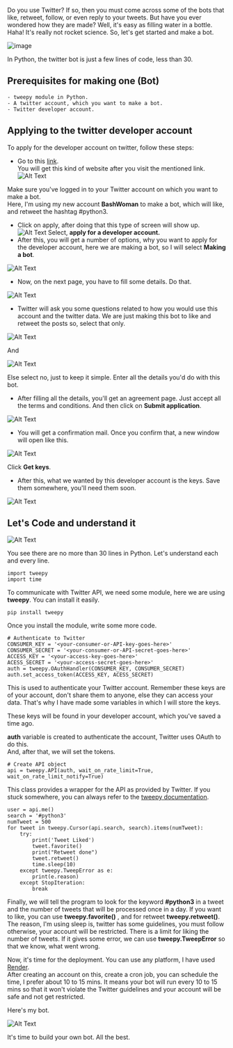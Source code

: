 Do you use Twitter? If so, then you must come across some of the bots that like, retweet, follow, or even reply to your tweets. But have you ever wondered how they are made? Well, it's easy as filling water in a bottle. Haha! It's really not rocket science. So, let's get started and make a bot.    

![image](https://media.makeameme.org/created/bots-bots-9c4m68.jpg)

In Python, the twitter bot is just a few lines of code, less than 30.   

## Prerequisites for making one (Bot)  

    - tweepy module in Python.
    - A twitter account, which you want to make a bot.
    - Twitter developer account.

## Applying to the twitter developer account
To apply for the developer account on twitter, follow these steps:  
- Go to this [link](https://developer.twitter.com/).  
     You will get this kind of website after you visit the mentioned link.
![Alt Text](https://dev-to-uploads.s3.amazonaws.com/i/xoyshpkdtzqvutizf4wq.png)

Make sure you've logged in to your Twitter account on which you want to make a bot.  
Here, I'm using my new account **BashWoman** to make a bot, which will like, and retweet the hashtag #python3.    
 - Click on apply, after doing that this type of screen will show up.  
![Alt Text](https://dev-to-uploads.s3.amazonaws.com/i/ob30ksku8512ce95hnrb.png)
Select, **apply for a developer account.**  
- After this, you will get a number of options, why you want to apply for the developer account, here we are making a bot, so I will select **Making a bot**.  
   
![Alt Text](https://dev-to-uploads.s3.amazonaws.com/i/zbdvc49baifrm3llzil3.png)  

- Now, on the next page, you have to fill some details. Do that.  
  
![Alt Text](https://dev-to-uploads.s3.amazonaws.com/i/vs7uj15z5fueu6at9bp6.png)  

- Twitter will ask you some questions related to how you would use this account and the twitter data. We are just making this bot to like and retweet the posts so, select that only.  
    
![Alt Text](https://dev-to-uploads.s3.amazonaws.com/i/bx796t9u3sp55ay0ywrg.png)  

And  
  
![Alt Text](https://dev-to-uploads.s3.amazonaws.com/i/97e9hcfp5h2zv7os6isx.png)  

Else select no, just to keep it simple.
Enter all the details you'd do with this bot.  
  
- After filling all the details, you'll get an agreement page. Just accept all the terms and conditions. And then click on **Submit application**.  
  
![Alt Text](https://dev-to-uploads.s3.amazonaws.com/i/ops5v8yy58ont94ap2ub.png)  

- You will get a confirmation mail. Once you confirm that, a new window will open like this.  

![Alt Text](https://dev-to-uploads.s3.amazonaws.com/i/wd6iepn5j3f4zq01h5tb.png)  

Click **Get keys**.
- After this, what we wanted by this developer account is the keys. Save them somewhere, you'll need them soon.  

![Alt Text](https://dev-to-uploads.s3.amazonaws.com/i/1hx4apw6bxo152vzrss2.png)  

## Let's Code and understand it

![Alt Text](https://dev-to-uploads.s3.amazonaws.com/i/6hwd9o5kt84jyjbiemos.png)  

You see there are no more than 30 lines in Python. Let's understand each and every line.  

```
import tweepy
import time
```
To communicate with Twitter API, we need some module, here we are using **tweepy**. You can install it easily.  
```
pip install tweepy
```

Once you install the module, write some more code.

```
# Authenticate to Twitter
CONSUMER_KEY = '<your-consumer-or-API-key-goes-here>'
CONSUMER_SECRET = '<your-consumer-or-API-secret-goes-here>'
ACCESS_KEY = '<your-access-key-goes-here>'
ACESS_SECRET = '<your-access-secret-goes-here>'
auth = tweepy.OAuthHandler(CONSUMER_KEY, CONSUMER_SECRET)
auth.set_access_token(ACCESS_KEY, ACESS_SECRET)
```

This is used to authenticate your Twitter account. Remember these keys are of your account, don't share them to anyone, else they can access your data. That's why I have made some variables in which I will store the keys.  

These keys will be found in your developer account, which you've saved a time ago.  

**auth** variable is created to authenticate the account, Twitter uses OAuth to do this.  
And, after that, we will set the tokens.  

```
# Create API object
api = tweepy.API(auth, wait_on_rate_limit=True, wait_on_rate_limit_notify=True)
```  

This class provides a wrapper for the API as provided by Twitter. If you stuck somewhere, you can always refer to the [tweepy documentation](http://docs.tweepy.org/en/latest/).  

```
user = api.me()
search = '#python3'
numTweet = 500
for tweet in tweepy.Cursor(api.search, search).items(numTweet):
    try:
        print('Tweet Liked')
        tweet.favorite()
        print("Retweet done")
        tweet.retweet()
        time.sleep(10)
    except tweepy.TweepError as e:
        print(e.reason)
    except StopIteration:
        break
```
Finally, we will tell the program to look for the keyword **#python3** in a tweet and the number of tweets that will be processed once in a day. If you want to like, you can use **tweepy.favorite()** , and for retweet **tweepy.retweet()**. 
The reason, I'm using sleep is, twitter has some guidelines, you must follow otherwise, your account will be restricted. There is a limit for liking the number of tweets. If it gives some error, we can use **tweepy.TweepError** so that we know, what went wrong.  

Now, it's time for the deployment. You can use any platform, I have used [Render](https://render.com/).  
After creating an account on this, create a cron job, you can schedule the time, I prefer about 10 to 15 mins. It means your bot will run every 10 to 15 mins so that it won't violate the Twitter guidelines and your account will be safe and not get restricted. 

Here's my bot.  

![Alt Text](https://dev-to-uploads.s3.amazonaws.com/i/yv731bysoy4jscv8cz5w.png)  

It's time to build your own bot. 
All the best. 
